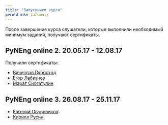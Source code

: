 ```yaml
---
title: "Выпускники курса"
permalink: /alumni/
---
```


После завершения курса слушатели, которые выполнили необходимый минимум заданий, получают сертификаты.

## PyNEng online 2. 20.05.17 - 12.08.17

Получили сертификаты:

* [Вячеслав Скороход](https://github.com/pyneng/pyneng.github.io/raw/master/certificates/pyneng-2/Viacheslav%20Skorokhod.png)
* [Егор Лабазнов](https://github.com/pyneng/pyneng.github.io/raw/master/certificates/pyneng-2/Egor%20Labaznov.png)
* [Марат Сибгатулин](https://github.com/pyneng/pyneng.github.io/raw/master/certificates/pyneng-2/Marat%20Sibgatulin.png)

## PyNEng online 3. 26.08.17 - 25.11.17

* [Евгений Овчинников](https://github.com/pyneng/pyneng-online-sep-oct-2017/raw/master/certificates/Evgeniy%20Ovchinnikov.png)
* [Кирилл Русин](https://github.com/pyneng/pyneng-online-sep-oct-2017/raw/master/certificates/Kirill%20Rusin.png)

